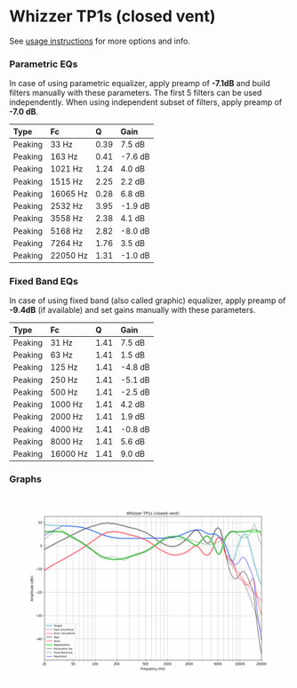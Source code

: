 # Whizzer TP1s (closed vent)
See [usage instructions](https://github.com/jaakkopasanen/AutoEq#usage) for more options and info.

### Parametric EQs
In case of using parametric equalizer, apply preamp of **-7.1dB** and build filters manually
with these parameters. The first 5 filters can be used independently.
When using independent subset of filters, apply preamp of **-7.0 dB**.

| Type    | Fc       |    Q | Gain    |
|:--------|:---------|:-----|:--------|
| Peaking | 33 Hz    | 0.39 | 7.5 dB  |
| Peaking | 163 Hz   | 0.41 | -7.6 dB |
| Peaking | 1021 Hz  | 1.24 | 4.0 dB  |
| Peaking | 1515 Hz  | 2.25 | 2.2 dB  |
| Peaking | 16065 Hz | 0.28 | 6.8 dB  |
| Peaking | 2532 Hz  | 3.95 | -1.9 dB |
| Peaking | 3558 Hz  | 2.38 | 4.1 dB  |
| Peaking | 5168 Hz  | 2.82 | -8.0 dB |
| Peaking | 7264 Hz  | 1.76 | 3.5 dB  |
| Peaking | 22050 Hz | 1.31 | -1.0 dB |

### Fixed Band EQs
In case of using fixed band (also called graphic) equalizer, apply preamp of **-9.4dB**
(if available) and set gains manually with these parameters.

| Type    | Fc       |    Q | Gain    |
|:--------|:---------|:-----|:--------|
| Peaking | 31 Hz    | 1.41 | 7.5 dB  |
| Peaking | 63 Hz    | 1.41 | 1.5 dB  |
| Peaking | 125 Hz   | 1.41 | -4.8 dB |
| Peaking | 250 Hz   | 1.41 | -5.1 dB |
| Peaking | 500 Hz   | 1.41 | -2.5 dB |
| Peaking | 1000 Hz  | 1.41 | 4.2 dB  |
| Peaking | 2000 Hz  | 1.41 | 1.9 dB  |
| Peaking | 4000 Hz  | 1.41 | -0.8 dB |
| Peaking | 8000 Hz  | 1.41 | 5.6 dB  |
| Peaking | 16000 Hz | 1.41 | 9.0 dB  |

### Graphs
![](./Whizzer%20TP1s%20(closed%20vent).png)